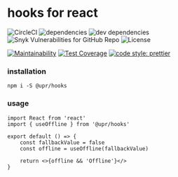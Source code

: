 # hooks for react

![CircleCI](https://img.shields.io/circleci/build/github/at0g/hooks/master)
![dependencies](https://img.shields.io/david/peer/at0g/hooks)
![dev dependencies](https://img.shields.io/david/dev/at0g/hooks)
![Snyk Vulnerabilities for GitHub Repo](https://img.shields.io/snyk/vulnerabilities/github/at0g/hooks)
![License](https://img.shields.io/github/license/at0g/hooks)

[![Maintainability](https://api.codeclimate.com/v1/badges/bd5093bb7e97e2e2937f/maintainability)](https://codeclimate.com/github/at0g/hooks/maintainability)
[![Test Coverage](https://api.codeclimate.com/v1/badges/bd5093bb7e97e2e2937f/test_coverage)](https://codeclimate.com/github/at0g/hooks/test_coverage)
[![code style: prettier](https://img.shields.io/badge/code_style-prettier-ff69b4.svg?style=flat-square)](https://github.com/prettier/prettier)

### installation

```
npm i -S @upr/hooks
```

### usage

```
import React from 'react'
import { useOffline } from '@upr/hooks'

export default () => {
    const fallbackValue = false
    const offline = useOffline(fallbackValue)

    return <>{offline && 'Offline'}</>
}
```
